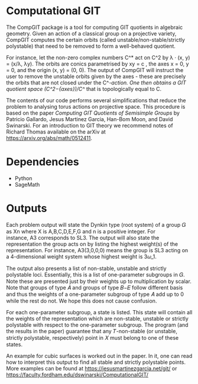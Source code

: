 # Computational GIT

The CompGIT package is a tool for computing GIT quotients in algebraic geometry. Given an action of a classical group on a projective variety, CompGIT computes the certain orbits (called unstable/non-stable/strictly polystable) that need to be removed to form a well-behaved quotient. 

For instance, let the non-zero complex numbers C^* act on C^2 by λ · (x, y) = (x/λ, λy). The orbits are
conics parametrised by xy = c , the axes x = 0, y = 0, and the origin (x, y) = (0, 0). The output of
CompGIT will instruct the user to remove the unstable orbits given by the axes - these are precisely the
orbits that are not closed under the C^*-action. One then obtains a GIT quotient space (C^2−{axes})/C^* that is topologically equal to C.

The contents of our code performs several simplifications that reduce the problem to analysing torus actions on projective space. This procedure is based on the paper _Computing GIT Quotients of Semisimple Groups_ by Patricio Gallardo, Jesus Martinez Garcia, Han-Bom Moon, and David Swinarski. For an introduction to GIT theory we recommend notes of Richard Thomas available on the arXiv at https://arxiv.org/abs/math/0512411. 

# Dependencies 

 - Python
 - SageMath

# Outputs 

Each problem output will state the Dynkin type (root system) of a group 𝐺 as Xn where X is A,B,C,D,E,F,G and n is a positive integer. For instance, A3 corresponds to SL3. The output will also state the representation the group acts on by listing the highest weight(s) of the representation. For instance, A3(3,0,0,0) means the group is SL3 acting on a 4-dimensional weight system whose highest weight is 3𝜔_1.

The output also presents a list of non-stable, unstable and strictly polystable loci. Essentially, this is a list of one-parameter subgroups in 𝐺. Note these are presented just by their weights up to multiplication by scalar. Note that groups of type 𝐴 and groups of type 𝐵−𝐸 follow different basis and thus the weights of a one-parameter subgroup of type 𝐴 add up to 0 while the rest do not. We hope this does not cause confusion.

For each one-parameter subgroup, a state is listed. This state will contain all the weights of the representation which are non-stable, unstable or strictly polystable with respect to the one-parameter subgroup. The program (and the results in the paper) guarantee that any 𝑇-non-stable (or unstable, strictly polystable, respectively) point in 𝑋 must belong to one of these states. 

An example for cubic surfaces is worked out in the paper. In it, one can read how to interpret this output to find all stable and strictly polystable points. More examples can be found at https://jesusmartinezgarcia.net/git/ or https://faculty.fordham.edu/dswinarski/ComputationalGIT/ 
